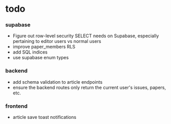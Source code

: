 # todo

### supabase
- Figure out row-level security SELECT needs on Supabase, especially pertaining to editor users vs normal users
- improve paper_members RLS
- add SQL indices
- use supabase enum types

### backend
- add schema validation to article endpoints
- ensure the backend routes only return the current user's issues, papers, etc.

### frontend
- article save toast notifications 
